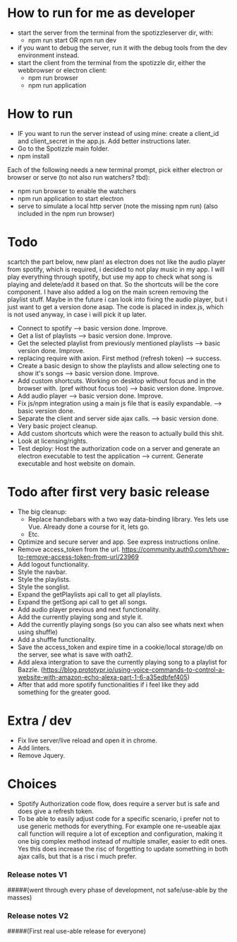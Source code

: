 # How to run for me as developer
- start the server from the terminal from the spotizzleserver dir, with:
    - npm run start OR npm run dev
- if you want to debug the server, run it with the debug tools from the dev environment instead.
- start the client from the terminal from the spotizzle dir, either the webbrowser or electron client:
    - npm run browser
    - npm run application

# How to run
- IF you want to run the server instead of using mine: create a client_id and client_secret in the app.js. Add better instructions later. 
- Go to the Spotizzle main folder.
- npm install

Each of the following needs a new terminal prompt, pick either electron or browser or serve (to not also run watchers? tbd):
- npm run browser               to enable the watchers
- npm run application           to start electron
- serve                         to simulate a local http server (note the missing npm run) (also included in the npm run browser)

# Todo
scartch the part below, new plan!
as electron does not like the audio player from spotify, which is required, i decided to not play music in my app.
I will play everything through spotify, but use my app to check what song is playing and delete/add it based on that.
So the shortcuts will be the core component. I have also added a log on the main screen removing the playlist stuff.
Maybe in the future i can look into fixing the audio player, but i just want to get a version done asap.
The code is placed in index.js, which is not used anyway, in case i will pick it up later.


- Connect to spotify --> basic version done. Improve.
- Get a list of playlists --> basic version done. Improve.
- Get the selected playlist from previously mentioned playlists --> basic version done. Improve.
- replacing require with axion. First method (refresh token) --> success.
- Create a basic design to show the playlists and allow selecting one to show it's songs --> basic version done. Improve.
- Add custom shortcuts. Working on desktop without focus and in the browser with. (pref without focus too) --> basic version done. Improve.
- Add audio player --> basic version done. Improve.
- Fix js/npm integration using a main js file that is easily expandable. --> basic version done.
- Separate the client and server side ajax calls. --> basic version done.
- Very basic project cleanup.
- Add custom shortcuts which were the reason to actually build this shit.
- Look at licensing/rights.
- Test deploy: Host the authorization code on a server and generate an electron executable to test the application --> current. Generate executable and host website on domain.

# Todo after first very basic release
- The big cleanup:
    - Replace handlebars with a two way data-binding library. Yes lets use Vue. Already done a course for it, lets go.
    - Etc.
- Optimize and secure server and app. See express instructions online.
- Remove access_token from the url. https://community.auth0.com/t/how-to-remove-access-token-from-url/23969
- Add logout functionality.
- Style the navbar.
- Style the playlists.
- Style the songlist.
- Expand the getPlaylists api call to get all playlists.
- Expand the getSong api call to get all songs.
- Add audio player previous and next functionality.
- Add the currently playing song and style it.
- Add the currently playing songs (so you can also see whats next when using shuffle)
- Add a shuffle functionality.
- Save the access_token and expire time in a cookie/local storage/db on the server, see what is save with oath2.
- Add alexa intergration to save the currently playing song to a playlist for Bazzle. (https://blog.prototypr.io/using-voice-commands-to-control-a-website-with-amazon-echo-alexa-part-1-6-a35edbfef405)
- After that add more spotify functionalities if i feel like they add something for the greater good.

# Extra / dev
- Fix live server/live reload and open it in chrome.
- Add linters.
- Remove Jquery.

# Choices
- Spotify Authorization code flow, does require a server but is safe and does give a refresh token. 
- To be able to easily adjust code for a specific scenario, i prefer not to use generic methods for everything. For example one re-useable ajax call function will require a lot of exception and configuration, making it one big complex method instead of multiple smaller, easier to edit ones. Yes this does increase the risc of forgetting to update something in both ajax calls, but that is a risc i much prefer.

### Release notes V1 
#####(went through every phase of development, not safe/use-able by the masses)


### Release notes V2 
#####(First real use-able release for everyone)
